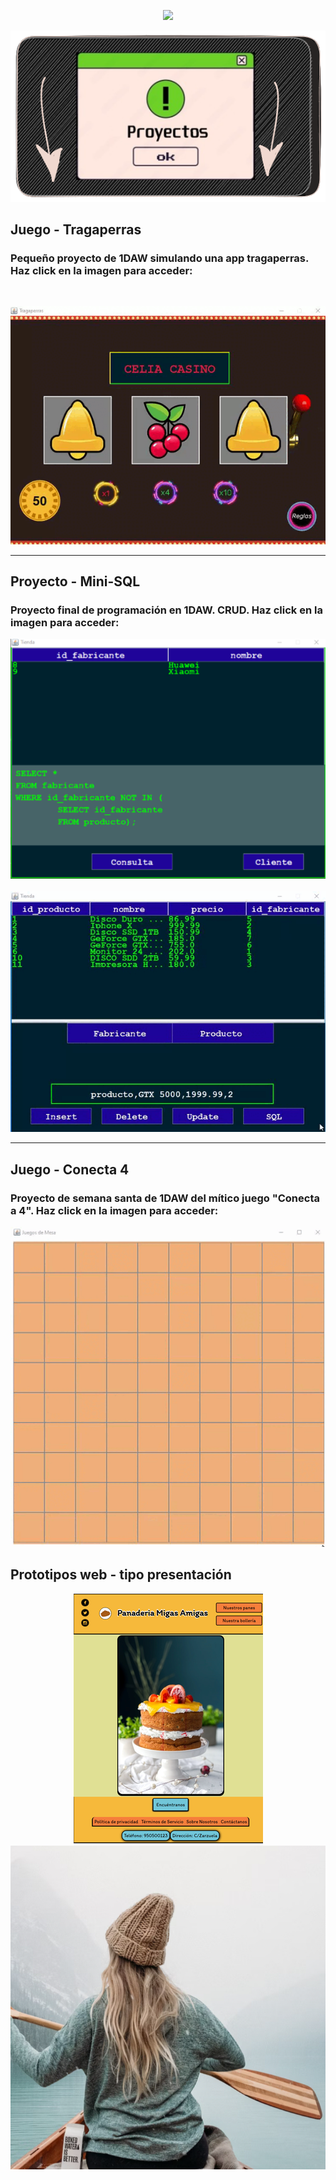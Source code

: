 <p align="center">
<img src="https://readme-typing-svg.demolab.com?font=Itim&weight=1200&size=32&duration=4500&pause=1800&color=44FF44&background=000000&center=true&vCenter=true&random=false&width=435&lines=%F0%9F%92%A0%C2%A1Hello+World!%F0%9F%92%A0"/>
</p>

<p align="center">
    <img src="imagenes/portada2.png" alt="Proyecto 1">
</p>

## Juego - Tragaperras
### Pequeño proyecto de 1DAW simulando una app tragaperras. Haz click en la imagen para acceder:
<br><div align="center">
<a href="https://github.com/Maax3/Tragaperras_1DAW">
<img src="imagenes/tragaperras.gif" alt="Proyecto 1">
</a></div>

<hr/>

## Proyecto - Mini-SQL
### Proyecto final de programación en 1DAW. CRUD. Haz click en la imagen para acceder:
<div align="center">
<a href="https://github.com/Maax3/Aplicacion_BDD_1DAW">
<img src="imagenes/x1.png" alt="Proyecto 2">
</a><br><br>
<img src="imagenes/bd7.gif" alt="Proyecto 2">
</div>

<hr/>

## Juego - Conecta 4
### Proyecto de semana santa de 1DAW del mítico juego "Conecta a 4". Haz click en la imagen para acceder:

<div align="center">
<a href="https://github.com/Maax3/Conecta4_1DAW">
<img src="imagenes/conecta4.gif" alt="Proyecto 3">
</a></div>

## Prototipos web - tipo presentación 

<div align="center">
<a href="https://github.com/Maax3/Prototipo-web-Panaderia">
<img src="imagenes/11.png" alt="Proyecto 4"></a>

<a href="https://github.com/Maax3/Prototipo_web_Fotografia">
<img src="imagenes/fotografia.png" alt="Proyecto 5"></a>
</div>

